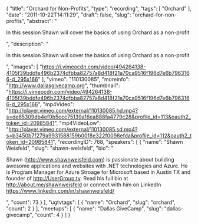 {
  "title": "Orchard for Non-Profits",
  "type": "recording",
  "tags": [
    "Orchard"
  ],
  "date": "2011-10-22T14:11:29",
  "draft": false,
  "slug": "orchard-for-non-profits",
  "abstract": "<p>In this session Shawn will cover the basics of using Orchard as a non-profit</p>",
  "description": "<p>In this session Shawn will cover the basics of using Orchard as a non-profit</p>",
  "images": [
    "https://i.vimeocdn.com/video/494264138-4105f39bddfe496b2374dfbba82757a8d418f21a70ca9516f196d7e6b7963166-d_295x166"
  ],
  "vimeo": "110130085",
  "moreinfo": "http://www.dallasgivecamp.org",
  "thumbnail": "https://i.vimeocdn.com/video/494264138-4105f39bddfe496b2374dfbba82757a8d418f21a70ca9516f196d7e6b7963166-d_295x166",
  "mp4Video": "http://player.vimeo.com/external/110130085.hd.mp4?s=de65309db4ef0b5ccc75139a16ea888fa4779c28&profile_id=113&oauth2_token_id=20985841",
  "mp4VideoLow": "http://player.vimeo.com/external/110130085.sd.mp4?s=b3450b7f279a9931588159b00f8e322f0098efda&profile_id=112&oauth2_token_id=20985841",
  "recordingID": 768,
  "speakers": [
    {
      "name": "Shawn Weisfeld",
      "slug": "shawn-weisfeld",
      "bio": "<p>Shawn (http://www.shawnweisfeld.com) is passionate about building awesome applications and websites with .NET technologies and Azure. He is Program Manager for Azure Stroage for Microsoft based in Austin TX and founder of http://UserGroup.tv. Read his full bio at http://about.me/shawnweisfeld or connect with him on LinkedIn https://www.linkedin.com/in/shawnweisfeld/</p>",
      "count": 73
    }
  ],
  "ugtvtags": [
    {
      "name": "Orchard",
      "slug": "orchard",
      "count": 2
    }
  ],
  "meetups": [
    {
      "name": "Dallas GiveCamp",
      "slug": "dallas-givecamp",
      "count": 4
    }
  ]
}